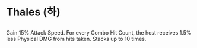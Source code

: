 # Thales (하)

##

Gain 15% Attack Speed. For every Combo Hit Count, the host receives 1.5% less Physical DMG from hits taken. Stacks up to 10 times.
